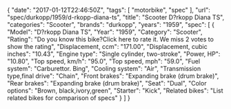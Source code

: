 {
    "date": "2017-01-12T22:46:50Z",
    "tags": [
        "motorbike",
        "spec"
    ],
    "url": "spec\/durkopp\/1959\/d-rkopp-diana-ts",
    "title": "Scooter D?rkopp Diana TS",
    "categories": "Scooter",
    "brands": "durkopp",
    "years": "1959",
    "spec": [
        {
            "Model": "D?rkopp Diana TS",
            "Year": "1959",
            "Category": "Scooter",
            "Rating": "Do you know this bike?Click here to rate it. We miss 2 votes to show the rating",
            "Displacement, ccm": "171.00",
            "Displacement, cubic inches": "10.43",
            "Engine type": "Single cylinder, two-stroke",
            "Power, HP": "10.80",
            "Top speed, km\/h": "95.0",
            "Top speed, mph": "59.0",
            "Fuel system": "Carburettor. Bing",
            "Cooling system": "Air",
            "Transmission type,final drive": "Chain",
            "Front brakes": "Expanding brake (drum brake)",
            "Rear brakes": "Expanding brake (drum brake)",
            "Seat": "Dual",
            "Color options": "Brown, black,ivory,green",
            "Starter": "Kick",
            "Related bikes": "List related bikes for comparison of specs"
        }
    ]
}